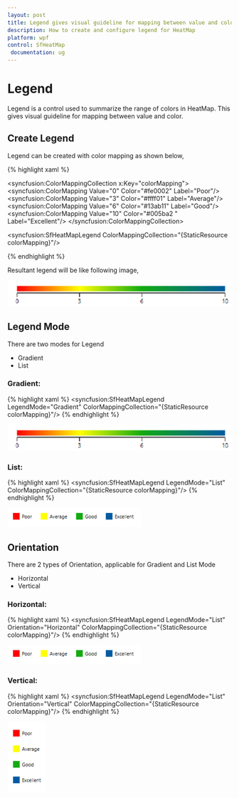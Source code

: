 ```yaml
---
layout: post
title: Legend gives visual guideline for mapping between value and color.
description: How to create and configure legend for HeatMap
platform: wpf
control: SfHeatMap
 documentation: ug
---
```


# Legend
Legend is a control used to summarize the range of colors in HeatMap. This gives visual guideline for mapping between value and color.

## Create Legend
Legend can be created with color mapping as shown below,

{% highlight xaml %}

<syncfusion:ColorMappingCollection x:Key="colorMapping">
    <syncfusion:ColorMapping Value="0" Color="#fe0002" Label="Poor"/>
    <syncfusion:ColorMapping Value="3" Color="#ffff01" Label="Average"/>
    <syncfusion:ColorMapping Value="6" Color="#13ab11" Label="Good"/>
    <syncfusion:ColorMapping Value="10" Color="#005ba2 " Label="Excellent"/>
</syncfusion:ColorMappingCollection>

<syncfusion:SfHeatMapLegend ColorMappingCollection="{StaticResource colorMapping}"/>

{% endhighlight %}

Resultant legend will be like following image,

![](Images/Legend.png)

## Legend Mode
There are two modes for Legend

* Gradient
* List


### Gradient:
{% highlight xaml %}
<syncfusion:SfHeatMapLegend 
	LegendMode="Gradient" 
	ColorMappingCollection="{StaticResource colorMapping}"/>
{% endhighlight %}

![](Images/Legend_Gradient.png)

### List:
{% highlight xaml %}
<syncfusion:SfHeatMapLegend
	LegendMode="List" 
	ColorMappingCollection="{StaticResource colorMapping}"/>
{% endhighlight %}

![](Images/Legend_List.png)

## Orientation
There are 2 types of Orientation, applicable for Gradient and List Mode
* Horizontal
* Vertical

### Horizontal:
{% highlight xaml %}
<syncfusion:SfHeatMapLegend 
	LegendMode="List" 
	Orientation="Horizontal" 
	ColorMappingCollection="{StaticResource colorMapping}"/>
{% endhighlight %}

![](Images/Legend_Horizontal.png)

### Vertical:
{% highlight xaml %}
<syncfusion:SfHeatMapLegend 
	LegendMode="List" 
	Orientation="Vertical" 
	ColorMappingCollection="{StaticResource colorMapping}"/>
{% endhighlight %}

![](Images/Legend_Vertical.png)
